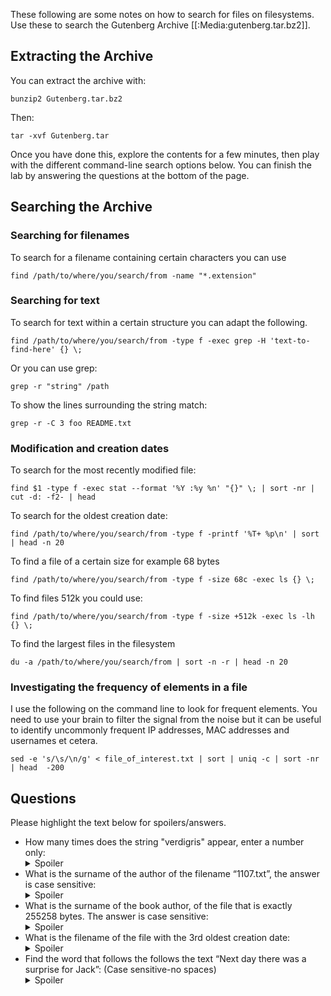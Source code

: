 
These following are some notes on how to search for files on filesystems. Use these to search the Gutenberg Archive [[:Media:gutenberg.tar.bz2]].

## Extracting the Archive ## 

You can extract the archive with:

	bunzip2 Gutenberg.tar.bz2

Then:

	tar -xvf Gutenberg.tar

Once you have done this, explore the contents for a few minutes, then play with the different command-line search options below. You can finish the lab by answering the questions at the bottom of the page.

## Searching the Archive ##

### Searching for filenames ###

To search for a filename containing certain characters you can use

	find /path/to/where/you/search/from -name "*.extension"

### Searching for text ###

To search for text within a certain structure you can adapt the following. 

	find /path/to/where/you/search/from -type f -exec grep -H 'text-to-find-here' {} \;

Or you can use grep:

	grep -r "string" /path

To show the lines surrounding the string match:

	grep -r -C 3 foo README.txt

### Modification and creation dates ###

To search for the most recently modified file:

	find $1 -type f -exec stat --format '%Y :%y %n' "{}" \; | sort -nr | cut -d: -f2- | head

To search for the oldest creation date:

	find /path/to/where/you/search/from -type f -printf '%T+ %p\n' | sort | head -n 20

To find a file of a certain size for example 68 bytes

	find /path/to/where/you/search/from -type f -size 68c -exec ls {} \;

To find files 512k you could use:

	find /path/to/where/you/search/from -type f -size +512k -exec ls -lh {} \;

To find the largest files in the filesystem

	du -a /path/to/where/you/search/from | sort -n -r | head -n 20

### Investigating the frequency of elements in a file ###

I use the following on the command line to look for frequent elements. You need to use your brain to filter the signal from the noise but it can be useful to identify uncommonly frequent IP addresses, MAC addresses and usernames et cetera.

	sed -e 's/\s/\n/g' < file_of_interest.txt | sort | uniq -c | sort -nr | head  -200

## Questions ##

Please highlight the text below for spoilers/answers. 

* How many times does the string "verdigris" appear, enter a number only:<details><summary>Spoiler</summary>9</details>
* What is the surname of the author of the filename “1107.txt”, the answer is case sensitive: <details><summary>Spoiler</summary>Shakespeare</details>
* What is the surname of the book author, of the file that is exactly 255258 bytes. The answer is case sensitive: <details><summary>Spoiler</summary>Lobo</details>
* What is the filename of the file with the 3rd oldest creation date: <details><summary>Spoiler</summary>1498.txt</details>
* Find the word that follows the follows the text “Next day there was a surprise for Jack”: (Case sensitive-no spaces) <details><summary>Spoiler</summary>Halliday</details> 


